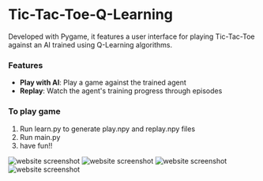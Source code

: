 # Tic-Tac-Toe-Q-Learning
Developed with Pygame, it features a user interface for playing Tic-Tac-Toe against an AI trained using Q-Learning algorithms.

### Features
- **Play with AI**: Play a game against the trained agent
- **Replay**: Watch the agent's training progress through episodes

### To play game
1. Run learn.py to generate play.npy and replay.npy files
2. Run main.py
3. have fun!!

![website screenshot](https://i.imgur.com/a8o9Q4v.png)
![website screenshot](https://i.imgur.com/14jg14d.png)
![website screenshot](https://i.imgur.com/q0zRLr0.png)
![website screenshot](https://i.imgur.com/MHkGD3r.png)
